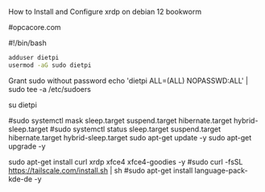 How to Install and Configure xrdp on debian 12 bookworm

#opcacore.com

#!/bin/bash

``` bash
adduser dietpi
usermod -aG sudo dietpi
```

Grant sudo without password
echo 'dietpi ALL=(ALL) NOPASSWD:ALL' | sudo tee -a /etc/sudoers

su dietpi

#sudo systemctl mask sleep.target suspend.target hibernate.target hybrid-sleep.target
#sudo systemctl status sleep.target suspend.target hibernate.target hybrid-sleep.target
sudo apt-get update -y
sudo apt-get upgrade -y

sudo apt-get install curl xrdp xfce4 xfce4-goodies -y
#sudo curl -fsSL https://tailscale.com/install.sh | sh
#sudo apt-get install language-pack-kde-de -y


